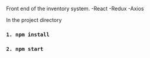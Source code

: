 Front end of the inventory system.
-React
-Redux
-Axios

In the project directory
### `1. npm install`
### `2. npm start`
